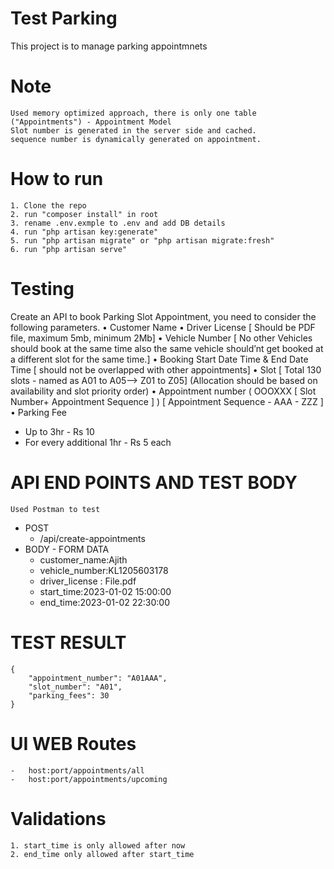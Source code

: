 
# Test Parking

This project is to manage parking appointmnets

# Note

    Used memory optimized approach, there is only one table ("Appointments") - Appointment Model
    Slot number is generated in the server side and cached.
    sequence number is dynamically generated on appointment.

# How to run

    1. Clone the repo
    2. run "composer install" in root
    3. rename .env.exmple to .env and add DB details
    4. run "php artisan key:generate"
    5. run "php artisan migrate" or "php artisan migrate:fresh"
    6. run "php artisan serve"

# Testing

Create an API to book Parking Slot Appointment, you need to consider the following parameters.
• Customer Name
• Driver License [ Should be PDF file, maximum 5mb, minimum 2Mb]
• Vehicle Number [ No other Vehicles should book at the same time also the same vehicle
should’nt get booked at a different slot for the same time.]
• Booking Start Date Time & End Date Time [ should not be overlapped with other appointments]
• Slot [ Total 130 slots - named as A01 to A05--> Z01 to Z05] (Allocation should be based on
availability and slot priority order)
• Appointment number ( OOOXXX [ Slot Number+ Appointment Sequence ] ) [ Appointment
Sequence - AAA - ZZZ ]
• Parking Fee
- Up to 3hr - Rs 10
- For every additional 1hr - Rs 5 each

# API END POINTS AND TEST BODY

    Used Postman to test

- POST
    - /api/create-appointments
- BODY - FORM DATA
    - customer_name:Ajith
    - vehicle_number:KL1205603178
    - driver_license : File.pdf
    - start_time:2023-01-02 15:00:00
    - end_time:2023-01-02 22:30:00

# TEST RESULT
    {
        "appointment_number": "A01AAA",
        "slot_number": "A01",
        "parking_fees": 30
    }


# UI WEB Routes

    -   host:port/appointments/all
    -   host:port/appointments/upcoming

# Validations
    1. start_time is only allowed after now
    2. end_time only allowed after start_time